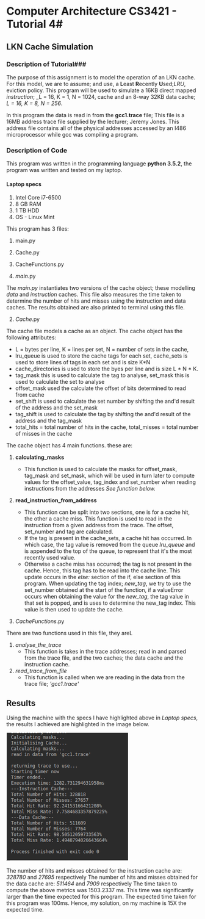 # Computer Architecture CS3421 - Tutorial 4#
## LKN Cache Simulation ##

### Description of Tutorial###

The purpose of this assignment is to model the operation of an LKN cache. For this model, we are to assume; and use, a
**L**east **R**ecently **U**sed;_LRU_, eviction policy. This program will be used to simulate a 16KB direct mapped
_instruction_; _L = 16, K = 1, N = 1024, cache and an 8-way 32KB data cache; _L = 16, K = 8, N = 256_.

In this program the data is read in from the **gcc1.trace** file; This file is a 16MB address trace file supplied by the
lecturer; Jeremy Jones. This address file contains all of the physical addresses accessed by an I486 microprocessor while
gcc was compiling a program.

### Description of Code ###

This program was written in the programming language **python 3.5.2**, the program was written and tested on my laptop.
#### Laptop specs ####
1.   Intel Core i7-6500
2.   8 GB RAM
3.   1 TB HDD
4.   OS - Linux Mint

This program has 3 files:
1.   main.py
2.   Cache.py
3.   CacheFunctions.py

1.   *main*.py

The *main.py* instantiates two versions of the cache object; these modelling *data* and *instruction* caches. This file
also measures the time taken to determine the number of hits and misses using the instruction and data caches. The results
obtained are also printed to terminal using this file.

2.   *Cache*.py

The cache file models a cache as an object. The cache object has the following attributes:
*   L = bytes per line, K = lines per set, N = number of sets in the cache,
*   lru_queue is used to store the cache tags for each set, cache_sets is used to store lines of tags in each set and is size K*N
*   cache_directories is used to store the byes per line and is size L * N * K.
*   tag_mask this is used to calculate the tag to analyse, set_mask this is used to calculate the set to analyse
*   offset_mask used the calculate the offset of bits determined to read from cache
*   set_shift is used to calculate the set number by shifting the and'd result of the address and the set_mask
*   tag_shift is used to calculate the tag by shifting the and'd result of the address and the tag_mask
*   total_hits = total number of hits in the cache, total_misses = total number of misses in the cache

The cache object has 4 main functions. these are:
1.   **calculating_masks**
     *   This function is used to calculate the masks for offset_mask, tag_mask and set_mask, which will be used in turn
         later to compute values for the offset_value, tag_index and set_number when reading instructions from the addresses
         _See function below._
2.   **read_instruction_from_address**
     *   This function can be split into two sections, one is for a cache hit, the other a cache miss.
         This function is used to read in the instruction from a given address from the trace. The offset, set_number
         and tag are calculated.
     *   If the tag is present in the cache_sets, a cache hit has occurred. In which case, the tag
         value is removed from the queue *lru_queue* and is appended to the top of the queue, to represent that it's the most recently used
         value.
     *   Otherwise a cache miss has occurred; the tag is not present in the cache. Hence, this tag has to be read into
         the cache line. This update occurs in the *else:* section of the if, else section of this program. When updating the
         tag index; *new_tag*, we try to use the set_number obtained at the start of the function, if a valueError occurs when
         obtaining the value for the *new_tag*, the tag value in that set is popped, and is uses to determine the new_tag index.
         This value is then used to update the cache.

3.   *CacheFunctions*.py

There are two functions used in this file, they areL
1.   *analyse_the_trace*
     *   This function is takes in the trace addresses; read in and parsed from the trace file, and the two caches; the data cache
         and the instruction cache.
2.   *read_trace_from_file*
     *   This function is called when we are reading in the data from the trace file; *'gcc1.trace'*

## Results ##
Using the machine with the specs I have highlighted above in *Laptop specs*, the results I achieved are highlighted in the
image below.

![Alt text](compArchRes.png "Results Obtained for Cache Simulation.")

The number of hits and misses obtained for the instruction cache are: *328780* and *27695* respectively
The number of hits and misses obtained for the data cache are: *511464* and *7909* respectively
The time taken to compute the above metrics was 1503.2337 ms. This time was significantly larger than the time expected
for this program. The expected time taken for this program was 100ms. Hence, my solution, on my machine is 15X the expected
time.